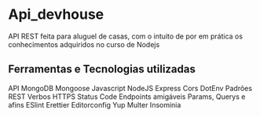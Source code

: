 # Api_devhouse

API REST feita para aluguel de casas, 
com o intuito de por em prática os conhecimentos adquiridos no curso de Nodejs

<h2>Ferramentas e Tecnologias utilizadas</h2>

API
MongoDB
Mongoose
Javascript
NodeJS
Express
Cors
DotEnv
Padrões REST
Verbos HTTPS
Status Code
Endpoints amigáveis
Params, Querys e afins
ESlint
Erettier
Editorconfig
Yup
Multer
Insominia
